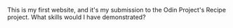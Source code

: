 This is my first website, and it's my submission to the Odin Project's Recipe project. 
What skills would I have demonstrated?

